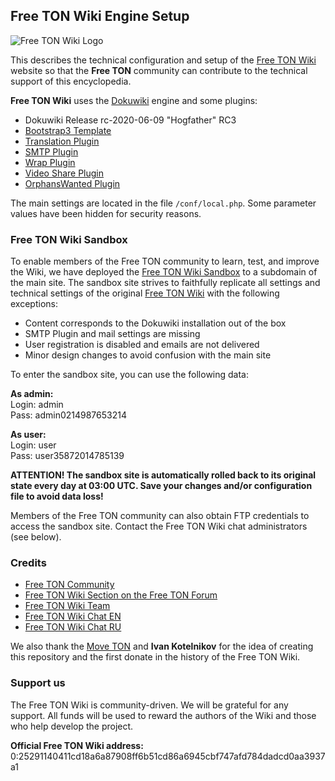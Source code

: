## Free TON Wiki Engine Setup ##

![Free TON Wiki Logo](https://i.ibb.co/bRSkwp2/Free-TON-Wiki-Logo-Blue-200x155.png)

This describes the technical configuration and setup of the [Free TON Wiki](https://freeton.wiki) website so that the **Free TON** community can contribute to the technical support of this encyclopedia.

**Free TON Wiki** uses the [Dokuwiki](https://www.dokuwiki.org) engine and some plugins:

* Dokuwiki Release rc-2020-06-09 "Hogfather" RC3
* [Bootstrap3 Template](https://www.dokuwiki.org/template:bootstrap3)
* [Translation Plugin](https://www.dokuwiki.org/plugin:translation)
* [SMTP Plugin](https://www.dokuwiki.org/plugin:smtp)
* [Wrap Plugin](https://www.dokuwiki.org/plugin:wrap)
* [Video Share Plugin](https://www.dokuwiki.org/plugin:vshare)
* [OrphansWanted Plugin](https://www.dokuwiki.org/plugin:orphanswanted)

The main settings are located in the file `/conf/local.php`. Some parameter values have been hidden for security reasons.

### Free TON Wiki Sandbox

To enable members of the Free TON community to learn, test, and improve the Wiki, we have deployed the [Free TON Wiki Sandbox](https://sandbox.freeton.wiki) to a subdomain of the main site. The sandbox site strives to faithfully replicate all settings and technical settings of the original [Free TON Wiki](https://freeton.wiki) with the following exceptions:

* Content corresponds to the Dokuwiki installation out of the box
* SMTP Plugin and mail settings are missing
* User registration is disabled and emails are not delivered
* Minor design changes to avoid confusion with the main site

To enter the sandbox site, you can use the following data:

**As admin:**  
Login: admin  
Pass: admin0214987653214  

**As user:**  
Login: user  
Pass: user35872014785139  

**ATTENTION! The sandbox site is automatically rolled back to its original state every day at 03:00 UTC. Save your changes and/or configuration file to avoid data loss!**

Members of the Free TON community can also obtain FTP credentials to access the sandbox site. Contact the Free TON Wiki chat administrators (see below).

### Credits

* [Free TON Community](https://freeton.org/)
* [Free TON Wiki Section on the Free TON Forum](https://forum.freeton.org/c/free-ton-wiki/33)
* [Free TON Wiki Team](https://freeton.wiki/en:about:team)
* [Free TON Wiki Chat EN](https://t.me/freeton_wiki)
* [Free TON Wiki Chat RU](https://t.me/freetonwiki_chat)

We also thank the [Move TON](https://github.com/move-ton) and **Ivan Kotelnikov** for the idea of creating this repository and the first donate in the history of the Free TON Wiki.

### Support us

The Free TON Wiki is community-driven. We will be grateful for any support. All funds will be used to reward the authors of the Wiki and those who help develop the project.

**Official Free TON Wiki address:**  
0:25291140411cd18a6a87908ff6b51cd86a6945cbf747afd784dadcd0aa3937a1
